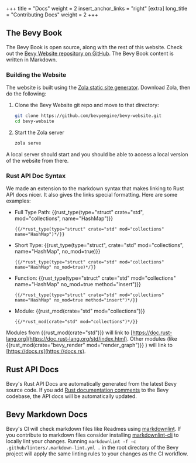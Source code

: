 +++
title = "Docs"
weight = 2
insert_anchor_links = "right"
[extra]
long_title = "Contributing Docs"
weight = 2
+++

## The Bevy Book

The Bevy Book is open source, along with the rest of this website. Check out the [Bevy Website repository on GitHub](https://github.com/bevyengine/bevy-website). The Bevy Book content is written in Markdown.

### Building the Website

The website is built using the [Zola static site generator](https://www.getzola.org/). Download Zola, then do the following:

1. Clone the Bevy Website git repo and move to that directory:

    ```sh
    git clone https://github.com/bevyengine/bevy-website.git
    cd bevy-website
    ```

2. Start the Zola server

    ```sh
    zola serve
    ```

A local server should start and you should be able to access a local version of the website from there.

### Rust API Doc Syntax

We made an extension to the markdown syntax that makes linking to Rust API docs nicer. It also gives the links special formatting. Here are some examples:

* Full Type Path: {{rust_type(type="struct" crate="std", mod="collections", name="HashMap")}}

    ```{{/*rust_type(type="struct" crate="std" mod="collections" name="HashMap")*/}}```
* Short Type: {{rust_type(type="struct", crate="std" mod="collections", name="HashMap", no_mod=true)}}

    ```{{/*rust_type(type="struct" crate="std" mod="collections" name="HashMap" no_mod=true)*/}}```
* Function: {{rust_type(type="struct" crate="std" mod="collections" name="HashMap" no_mod=true method="insert")}}

    ```{{/*rust_type(type="struct" crate="std" mod="collections" name="HashMap" no_mod=true method="insert")*/}}```
* Module: {{rust_mod(crate="std" mod="collections")}}

    ```{{/*rust_mod(crate="std" mod="collections")*/}}```

Modules from {{rust_mod(crate="std")}} will link to [https://doc.rust-lang.org](https://doc.rust-lang.org/std/index.html). Other modules (like {{rust_mod(crate="bevy_render" mod="render_graph")}} ) will link to [https://docs.rs](https://docs.rs).

## Rust API Docs

Bevy's Rust API Docs are automatically generated from the latest Bevy source code. If you add [Rust documentation comments](https://doc.rust-lang.org/book/ch14-02-publishing-to-crates-io.html#making-useful-documentation-comments) to the Bevy codebase, the API docs will be automatically updated.

## Bevy Markdown Docs

Bevy's CI will check markdown files like Readmes using [markdownlint](https://github.com/DavidAnson/markdownlint). If you contribute to markdown files consider installing [markdownlint-cli](https://github.com/igorshubovych/markdownlint-cli) to locally lint your changes. Running `markdownlint -f -c .github/linters/.markdown-lint.yml .` in the root directory of the Bevy project will apply the same linting rules to your changes as the CI workflow.
